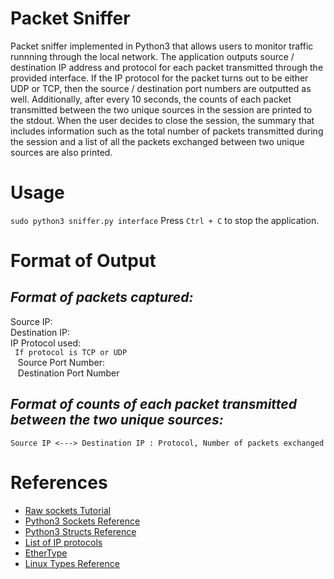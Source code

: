 # Packet Sniffer
Packet sniffer implemented in Python3 that allows users to monitor traffic runnning through the local network.
The application outputs source / destination IP address and protocol for each packet transmitted through the provided interface. If the IP protocol for the packet turns out to be either UDP or TCP, then the source / destination port numbers are outputted as well. 
Additionally, after every 10 seconds, the counts of each packet transmitted between the two unique sources in the session are printed to the stdout. When the user decides to close the session, the summary that includes information such as the total number of packets transmitted during the session and a list of all the packets exchanged between two unique sources are also printed.

# Usage
`sudo python3 sniffer.py interface`
Press `Ctrl + C` to stop the application.

# Format of Output
## *Format of packets captured:*
Source IP: <br>
Destination IP: <br>
IP Protocol used: <br>
` If protocol is TCP or UDP` <br>
&nbsp;&nbsp; Source Port Number: <br>
&nbsp;&nbsp; Destination Port Number <br>

## *Format of counts of each packet transmitted between the two unique sources:*
`Source IP <---> Destination IP : Protocol, Number of packets exchanged`
# References
- [Raw sockets Tutorial](https://www.opensourceforu.com/2015/03/a-guide-to-using-raw-sockets/)
- [Python3 Sockets Reference](https://docs.python.org/3/library/socket.html)
- [Python3 Structs Reference](https://docs.python.org/3/library/struct.html)
- [List of IP protocols](https://en.wikipedia.org/wiki/List_of_IP_protocol_numbers)
- [EtherType](https://en.wikipedia.org/wiki/EtherType)
- [Linux Types Reference](https://chromium.googlesource.com/native_client/linux-headers-for-nacl/+/2dc04f8190a54defc0d59e693fa6cff3e8a916a9/include/linux/types.h)